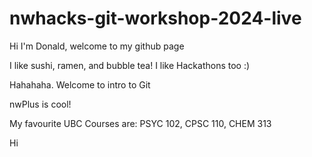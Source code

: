 # nwhacks-git-workshop-2024-live

Hi I'm Donald, welcome to my github page

I like sushi, ramen, and bubble tea!
I like Hackathons too :)

Hahahaha.
Welcome to intro to Git

nwPlus is cool!

My favourite UBC Courses are: PSYC 102, CPSC 110, CHEM 313

Hi